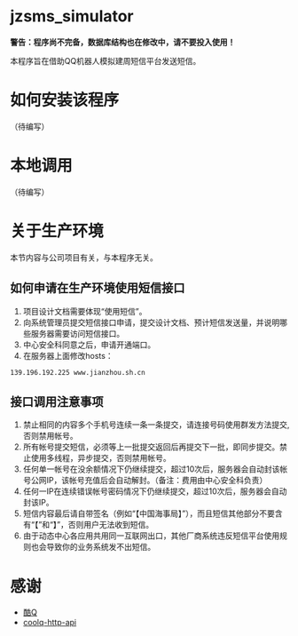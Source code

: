 jzsms_simulator
===

**警告：程序尚不完备，数据库结构也在修改中，请不要投入使用！**

本程序旨在借助QQ机器人模拟建周短信平台发送短信。

# 如何安装该程序
（待编写）

# 本地调用
（待编写）

# 关于生产环境
本节内容与公司项目有关，与本程序无关。

## 如何申请在生产环境使用短信接口
1. 项目设计文档需要体现“使用短信”。
2. 向系统管理员提交短信接口申请，提交设计文档、预计短信发送量，并说明哪些服务器需要访问短信接口。
3. 中心安全科同意之后，申请开通端口。
4. 在服务器上面修改hosts：
```
139.196.192.225 www.jianzhou.sh.cn
```

## 接口调用注意事项
1. 禁止相同的内容多个手机号连续一条一条提交，请连接号码使用群发方法提交, 否则禁用帐号。
2. 所有帐号提交短信，必须等上一批提交返回后再提交下一批，即同步提交。禁止使用多线程，异步提交，否则禁用帐号。
3. 任何单一帐号在没余额情况下仍继续提交，超过10次后，服务器会自动封该帐号公网IP，该帐号充值后会自动解封。（备注：费用由中心安全科负责）
4. 任何一IP在连续错误帐号密码情况下仍继续提交，超过10次后，服务器会自动封该IP。
5. 短信内容最后请自带签名（例如“【中国海事局】”），而且短信其他部分不要含有“【”和“】”，否则用户无法收到短信。
6. 由于动态中心各应用共用同一互联网出口，其他厂商系统违反短信平台使用规则也会导致你的业务系统发不出短信。

# 感谢
* [酷Q](https://cqp.cc/)
* [coolq-http-api](https://github.com/richardchien/coolq-http-api)
